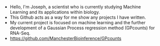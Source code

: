 ## 
- Hello, I'm Joseph, a scientist who is currently studying Machine Learning and its applications within biology. 
- This Github acts as a way for me show any projects I have written.
- My current project is focused on machine learning and the further development of a Gaussian Process regression method (GPcounts) for RNA-Seq.
- https://github.com/ManchesterBioinference/GPcounts

<!--
**JosephWGLee/JosephWGLee** is a ✨ _special_ ✨ repository because its `README.md` (this file) appears on your GitHub profile.

Here are some ideas to get you started:

- 🔭 I’m currently working on ...
- 🌱 I’m currently learning ...
- 👯 I’m looking to collaborate on ...
- 🤔 I’m looking for help with ...
- 💬 Ask me about ...
- 📫 How to reach me: ...
- 😄 Pronouns: ...
- ⚡ Fun fact: ...
-->
